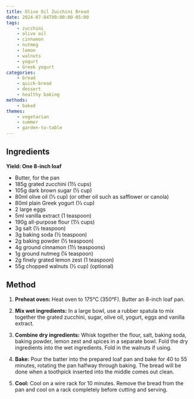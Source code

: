 ```yaml
---
title: Olive Oil Zucchini Bread
date: 2024-07-04T00:00:00-05:00
tags:
    - zucchini
    - olive oil
    - cinnamon
    - nutmeg
    - lemon
    - walnuts
    - yogurt
    - Greek yogurt
categories: 
    - bread
    - quick-bread
    - dessert
    - healthy baking
methods:
    - baked
themes:
    - vegetarian
    - summer
    - garden-to-table
---
```


## Ingredients
**Yield: One 8-inch loaf**

- Butter, for the pan
- 185g grated zucchini (1½ cups)
- 105g dark brown sugar (½ cup)
- 80ml olive oil (⅓ cup) (or other oil such as safflower or canola)
- 80ml plain Greek yogurt (⅓ cup)
- 2 large eggs
- 5ml vanilla extract (1 teaspoon)
- 190g all-purpose flour (1½ cups)
- 3g salt (½ teaspoon)
- 3g baking soda (½ teaspoon)
- 2g baking powder (½ teaspoon)
- 4g ground cinnamon (1½ teaspoons)
- 1g ground nutmeg (¼ teaspoon)
- 2g finely grated lemon zest (1 teaspoon)
- 55g chopped walnuts (½ cup) (optional)

## Method

1. **Preheat oven:** Heat oven to 175°C (350°F). Butter an 8-inch loaf pan.

2. **Mix wet ingredients:** In a large bowl, use a rubber spatula to mix together the grated zucchini, sugar, olive oil, yogurt, eggs and vanilla extract.

3. **Combine dry ingredients:** Whisk together the flour, salt, baking soda, baking powder, lemon zest and spices in a separate bowl. Fold the dry ingredients into the wet ingredients. Fold in the walnuts if using.

4. **Bake:** Pour the batter into the prepared loaf pan and bake for 40 to 55 minutes, rotating the pan halfway through baking. The bread will be done when a toothpick inserted into the middle comes out clean.

5. **Cool:** Cool on a wire rack for 10 minutes. Remove the bread from the pan and cool on a rack completely before cutting and serving.